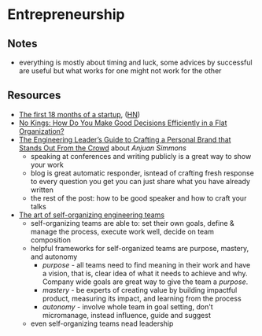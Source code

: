 # Entrepreneurship

## Notes

- everything is mostly about timing and luck, some advices by successful are useful but what works for one might not work for the other

## Resources

- [The first 18 months of a startup](https://twitter.com/Suhail/status/1382351985584721926), ([HN](https://news.ycombinator.com/item?id=26808427))
- [No Kings: How Do You Make Good Decisions Efficiently in a Flat Organization?](https://blog.doist.com/decision-making-flat-organization/)
- [The Engineering Leader’s Guide to Crafting a Personal Brand that Stands Out From the Crowd](https://review.firstround.com/the-engineering-leader's-guide-to-crafting-a-personal-brand-that-stands-out-from-the-crowd) about _Anjuan Simmons_
  - speaking at conferences and writing publicly is a great way to show your work
  - blog is great automatic responder, isntead of crafting fresh response to every question you get you can just share what you have already written
  - the rest of the post: how to be good speaker and how to craft your talks
- [The art of self-organizing engineering teams](https://leaddev.com/culture-engagement-motivation/art-self-organizing-engineering-teams)
  - self-organizing teams are able to: set their own goals, define & manage the process, execute work well, decide on team composition
  - helpful frameworks for self-organized teams are purpose, mastery, and autonomy
    - _purpose_ - all teams need to find meaning in their work and have a vision, that is, clear idea of what it needs to achieve and why. Company wide goals are great way to give the team a _purpose_.
    - _mastery_ - be experts of creating value by building impactful product, measuring its impact, and learning from the process
    - _autonomy_ - involve whole team in goal setting, don't micromanage, instead influence, guide and suggest
  - even self-organizing teams nead leadership

